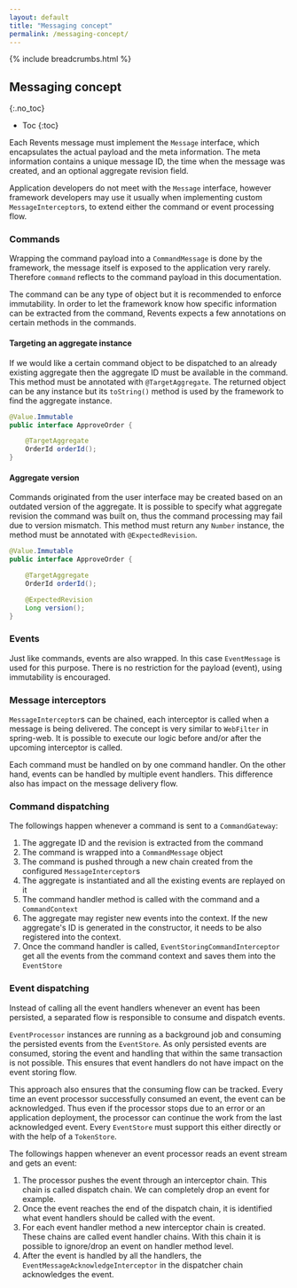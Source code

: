 ```yaml
---
layout: default
title: "Messaging concept"
permalink: /messaging-concept/
---
```


{% include breadcrumbs.html %}

## Messaging concept
{:.no_toc}

* Toc
{:toc}

Each Revents message must implement the `Message` interface, which encapsulates the actual payload and the meta information.
The meta information contains a unique message ID, the time when the message was created, and an optional aggregate revision field.

Application developers do not meet with the `Message` interface, however framework developers may use it usually when implementing custom `MessageInterceptor`s,
to extend either the command or event processing flow.

### Commands

Wrapping the command payload into a `CommandMessage` is done by the framework, the message itself is exposed to the application very rarely. Therefore `command` reflects
to the command payload in this documentation.

The command can be any type of object but it is recommended to enforce immutability. In order to let the framework know how specific information can be extracted from the command,
Revents expects a few annotations on certain methods in the commands.

#### Targeting an aggregate instance

If we would like a certain command object to be dispatched to an already existing aggregate then the aggregate ID must be available in the command. This method must be annotated
with `@TargetAggregate`. The returned object can be any instance but its `toString()` method is used by the framework to find the aggregate instance.

```java
@Value.Immutable
public interface ApproveOrder {

    @TargetAggregate
    OrderId orderId();
}
```

#### Aggregate version

Commands originated from the user interface may be created based on an outdated version of the aggregate. It is possible to specify what aggregate revision the command was built on,
thus the command processing may fail due to version mismatch. This method must return any `Number` instance, the method must be annotated with `@ExpectedRevision`.

```java
@Value.Immutable
public interface ApproveOrder {

    @TargetAggregate
    OrderId orderId();

    @ExpectedRevision
    Long version();
}
```

### Events

Just like commands, events are also wrapped. In this case `EventMessage` is used for this purpose. There is no restriction for the payload (event), using immutability is encouraged.

### Message interceptors

`MessageInterceptor`s can be chained, each interceptor is called when a message is being delivered. The concept is very similar to `WebFilter` in spring-web. It is possible to execute our logic before and/or after the upcoming interceptor is called.

Each command must be handled on by one command handler. On the other hand, events can be handled by multiple event handlers. This difference also has impact on the message delivery flow.

### Command dispatching

The followings happen whenever a command is sent to a `CommandGateway`:

1. The aggregate ID and the revision is extracted from the command
2. The command is wrapped into a `CommandMessage` object
3. The command is pushed through a new chain created from the configured `MessageInterceptor`s
4. The aggregate is instantiated and all the existing events are replayed on it
5. The command handler method is called with the command and a `CommandContext`
6. The aggregate may register new events into the context. If the new aggregate's ID is generated in the constructor, it needs to be also registered into the context.
7. Once the command handler is called, `EventStoringCommandInterceptor` get all the events from the command context and saves them into the `EventStore`

### Event dispatching

Instead of calling all the event handlers whenever an event has been persisted, a separated flow is responsible to consume and dispatch events.

`EventProcessor` instances are running as a background job and consuming the persisted events from the `EventStore`. As only persisted events are consumed, storing the event and
handling that within the same transaction is not possible. This ensures that event handlers do not have impact on the event storing flow.

This approach also ensures that the consuming flow can be tracked. Every time an event processor successfully consumed an event, the event can be acknowledged. Thus even if the 
processor stops due to an error or an application deployment, the processor can continue the work from the last acknowledged event. Every `EventStore` must support this either directly or with the help of a `TokenStore`.

The followings happen whenever an event processor reads an event stream and gets an event:

1. The processor pushes the event through an interceptor chain. This chain is called dispatch chain. We can completely drop an event for example.
2. Once the event reaches the end of the dispatch chain, it is identified what event handlers should be called with the event.
3. For each event handler method a new interceptor chain is created. These chains are called event handler chains. With this chain it is possible to ignore/drop an event on handler method level.
4. After the event is handled by all the handlers, the `EventMessageAcknowledgeInterceptor` in the dispatcher chain acknowledges the event.
